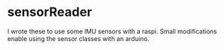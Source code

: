 # sensorReader
I wrote these to use some IMU sensors with a raspi. 
Small modifications enable using the sensor classes with an arduino. 
